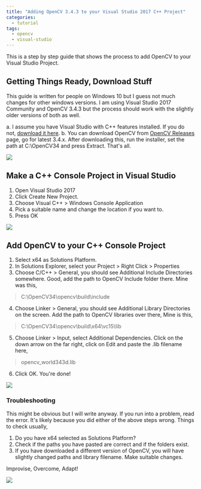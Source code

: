 ```yaml
---
title: "Adding OpenCV 3.4.3 to your Visual Studio 2017 C++ Project"
categories:
  - tutorial
tags:
  - opencv
  - visual-studio
---
```


This is a step by step guide that shows the process to add OpenCV to your Visual Studio Project.

## Getting Things Ready, Download Stuff

This guide is written for people on Windows 10 but I guess not much changes for other windows versions.
I am using Visual Studio 2017 Community and OpenCV 3.4.3 but the process should work with the slightly older versions of both as well.

a. I assume you have Visual Studio with C++ features installed. If you do not, [download it here](https://visualstudio.microsoft.com/downloads/). 
b. You can download OpenCV from [OpenCV Releases](https://opencv.org/releases.html) page, go for latest 3.4.x. After downloading this, run the installer, set the path at C:\OpenCV34 and press Extract. That's all.

![](http://shailendra.me/images/opencv_extract.png)

## Make a C++ Console Project in Visual Studio

1. Open Visual Studio 2017
2. Click Create New Project. 
3. Choose Visual C++ > Windows Console Application
3. Pick a suitable name and change the location if you want to.
4. Press OK

![](http://shailendra.me/images/vs_add.gif)

## Add OpenCV to your C++ Console Project

1. Select x64 as Solutions Platform.
2. In Solutions Explorer, select your Project > Right Click > Properties
3. Choose C/C++ > General, you should see Additional Include Directories somewhere. Good, add the path to OpenCV Include folder there. Mine was this,
> C:\OpenCV34\opencv\build\include

4. Choose Linker > General, you should see Additional Library Directories on the screen. Add the path to OpenCV libraries over there, Mine is this,
> C:\OpenCV34\opencv\build\x64\vc15\lib

5. Choose Linker > Input, select Additional Dependencies. Click on the down arrow on the far right, click on Edit and paste the .lib filename here,
> opencv_world343d.lib

6. Click OK. You're done!

![](http://shailendra.me/images/opencv_add.gif)

### Troubleshooting

This might be obvious but I will write anyway. If you run into a problem, read the error. It's likely because you did either of the above steps wrong. Things to check usually,

1. Do you have x64 selected as Solutions Platform?
2. Check if the paths you have pasted are correct and if the folders exist.
3. If you have downloaded a different version of OpenCV, you will have slightly changed paths and library filename. Make suitable changes.

Improvise, Overcome, Adapt!

![](http://shailendra.me/images/overcome.png)
